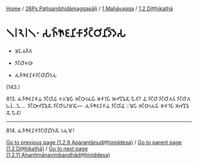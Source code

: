 
[Home](/) / [26Ps Paṭisambhidāmaggapāḷi](../...md) / [1 Mahāvagga](...md) / [1.2 Diṭṭhikathā](../26Ps/1/1.2.md)

# 𑁧𑁇𑁨𑁇𑁧𑁦 𑀲𑀜𑁆𑀜𑁄𑀚𑀦𑀺𑀓𑀸𑀤𑀺𑀝𑁆𑀞𑀺𑀦𑀺𑀤𑁆𑀤𑁂𑀲

* 𑀫𑀳𑀸𑀯𑀕𑁆𑀕

* 𑀤𑀺𑀝𑁆𑀞𑀺𑀓𑀣𑀸

* 𑀲𑀜𑁆𑀜𑁄𑀚𑀦𑀺𑀓𑀸𑀤𑀺𑀝𑁆𑀞𑀺𑀦𑀺𑀤𑁆𑀤𑁂𑀲

(143.)

813\. 𑀲𑀜𑁆𑀜𑁄𑀚𑀦𑀺𑀓𑀸𑀬 𑀤𑀺𑀝𑁆𑀞𑀺𑀬𑀸 𑀓𑀢𑀫𑁂𑀳𑀺 𑀅𑀝𑁆𑀞𑀸𑀭𑀲𑀳𑀺 𑀆𑀓𑀸𑀭𑁂𑀳𑀺 𑀅𑀪𑀺𑀦𑀺𑀯𑁂𑀲𑁄 𑀳𑁄𑀢𑀺? 𑀬𑀸 𑀤𑀺𑀝𑁆𑀞𑀺 𑀤𑀺𑀝𑁆𑀞𑀺𑀕𑀢𑀁 𑀤𑀺𑀝𑁆𑀞𑀺𑀕𑀳𑀦𑀁…𑀧𑁂…  𑀤𑀺𑀝𑁆𑀞𑀸𑀪𑀺𑀦𑀺𑀯𑁂𑀲𑁄 𑀤𑀺𑀝𑁆𑀞𑀺𑀧𑀭𑀸𑀫𑀸𑀲𑁄—  𑀲𑀜𑁆𑀜𑁄𑀚𑀦𑀺𑀓𑀸𑀬 𑀤𑀺𑀝𑁆𑀞𑀺𑀬𑀸 𑀇𑀫𑁂𑀳𑀺 𑀅𑀝𑁆𑀞𑀸𑀭𑀲𑀳𑀺 𑀆𑀓𑀸𑀭𑁂𑀳𑀺 𑀅𑀪𑀺𑀦𑀺𑀯𑁂𑀲𑁄 𑀳𑁄𑀢𑀺𑁇

---

814\. 𑀲𑀜𑁆𑀜𑁄𑀚𑀦𑀺𑀓𑀸𑀤𑀺𑀝𑁆𑀞𑀺𑀦𑀺𑀤𑁆𑀤𑁂𑀲𑁄 𑀤𑀲𑀫𑁄𑁇



[Go to previous page (1.2.9 Aparantānudiṭṭhiniddesa)](1.2.9.md) / [Go to parent page (1.2 Diṭṭhikathā)](../26Ps/1/1.2.md) / [Go to next page (1.2.11 Ahantimānavinibandhādiṭṭhiniddesa)](1.2.11.md)


